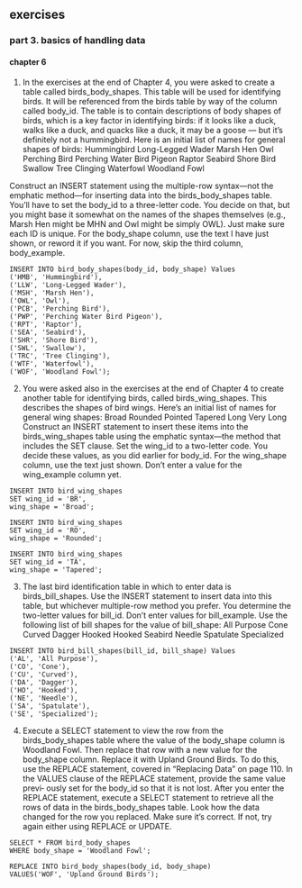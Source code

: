## exercises

### part 3. basics of handling data

#### chapter 6

1. In the exercises at the end of Chapter 4, you were asked to create a table called birds_body_shapes. This table will be used for identifying birds. It will be referenced from the birds table by way of the column called body_id. The table is to contain descriptions of body shapes of birds, which is a key factor in identifying birds: if it looks like a duck, walks like a duck, and quacks like a duck, it may be a goose — but it’s definitely not a hummingbird. Here is an initial list of names for general shapes of birds:
Hummingbird
Long-Legged Wader
Marsh Hen
Owl
Perching Bird
Perching Water Bird Pigeon
Raptor
Seabird
Shore Bird
Swallow
Tree Clinging
Waterfowl
Woodland Fowl

Construct an INSERT statement using the multiple-row syntax—not the emphatic method—for inserting data into the birds_body_shapes table. You’ll have to set the body_id to a three-letter code. You decide on that, but you might base it somewhat on the names of the shapes themselves (e.g., Marsh Hen might be MHN and Owl might be simply OWL). Just make sure each ID is unique. For the body_shape column, use the text I have just shown, or reword it if you want. For now, skip the third column, body_example.


```mysql
INSERT INTO bird_body_shapes(body_id, body_shape) Values
('HMB', 'Hummingbird'),
('LLW', 'Long-Legged Wader'),
('MSH', 'Marsh Hen'),
('OWL', 'Owl'),
('PCB', 'Perching Bird'),
('PWP', 'Perching Water Bird Pigeon'),
('RPT', 'Raptor'),
('SEA', 'Seabird'),
('SHR', 'Shore Bird'),
('SWL', 'Swallow'),
('TRC', 'Tree Clinging'),
('WTF', 'Waterfowl'),
('WOF', 'Woodland Fowl');
```

2. You were asked also in the exercises at the end of Chapter 4 to create another table for identifying birds, called birds_wing_shapes. This describes the shapes of bird wings. Here’s an initial list of names for general wing shapes:
Broad
Rounded
Pointed
Tapered
Long
Very Long
Construct an INSERT statement to insert these items into the birds_wing_shapes table using the emphatic syntax—the method that includes the SET clause. Set the wing_id to a two-letter code. You decide these values, as you did earlier for body_id. For the wing_shape column, use the text just shown. Don’t enter a value for the wing_example column yet.


```mysql
INSERT INTO bird_wing_shapes
SET wing_id = 'BR',
wing_shape = 'Broad';

INSERT INTO bird_wing_shapes
SET wing_id = 'RO',
wing_shape = 'Rounded';

INSERT INTO bird_wing_shapes
SET wing_id = 'TA',
wing_shape = 'Tapered';
```

3. The last bird identification table in which to enter data is birds_bill_shapes. Use the INSERT statement to insert data into this table, but whichever multiple-row method you prefer. You determine the two-letter values for bill_id. Don’t enter values for bill_example. Use the following list of bill shapes for the value of bill_shape:
All Purpose
Cone
Curved
Dagger
Hooked
Hooked Seabird
Needle
Spatulate
Specialized

```mysql
INSERT INTO bird_bill_shapes(bill_id, bill_shape) Values
('AL', 'All Purpose'),
('CO', 'Cone'),
('CU', 'Curved'),
('DA', 'Dagger'),
('HO', 'Hooked'),
('NE', 'Needle'),
('SA', 'Spatulate'),
('SE', 'Specialized');
```

4. Execute a SELECT statement to view the row from the birds_body_shapes table where the value of the body_shape column is Woodland Fowl. Then replace that row with a new value for the body_shape column. Replace it with Upland Ground Birds. To do this, use the REPLACE statement, covered in “Replacing Data” on page 110. In the VALUES clause of the REPLACE statement, provide the same value previ‐ ously set for the body_id so that it is not lost.
After you enter the REPLACE statement, execute a SELECT statement to retrieve all the rows of data in the birds_body_shapes table. Look how the data changed for the row you replaced. Make sure it’s correct. If not, try again either using REPLACE or UPDATE.


```mysql
SELECT * FROM bird_body_shapes
WHERE body_shape = 'Woodland Fowl';

REPLACE INTO bird_body_shapes(body_id, body_shape)
VALUES('WOF', 'Upland Ground Birds');
```
